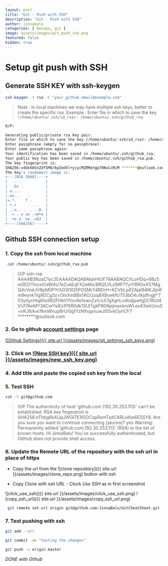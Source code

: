 ```yaml
---
layout: post
title: "Git - Push with SSH"
description: "Git - Push with SSH"
author: jinnabalu
categories: [ Devops, git ]
image: assets/images/git_push_ssh.png
featured: false
hidden: true
---
```



# Setup git push with SSH

## Generate SSH KEY with ssh-keygen

```bash
ssh-keygen -t rsa -C "your_github_email@example.com"
```

> Note : In local machines we may have multiple ssh keys, better to create the specific rsa. 
> Example : Enter file in which to save the key `(/home/ubuntu/.ssh/id_rsa): /home/ubuntu/.ssh/github_rsa`

```bash
O/P:

Generating public/private rsa key pair.
Enter file in which to save the key (/home/ubuntu/.ssh/id_rsa): /home/ubuntu/.ssh/github_rsa
Enter passphrase (empty for no passphrase): 
Enter same passphrase again: 
Your identification has been saved in /home/ubuntu/.ssh/github_rsa.
Your public key has been saved in /home/ubuntu/.ssh/github_rsa.pub.
The key fingerprint is:
SHA256:vddx6bSnZdfSM0/6pImd5l+yiycMZRMetgp70NuCcRcM *******@outlook.com
The key's randomart image is:
+---[RSA 2048]----+
|  .. .           |
|  .Eo .          |
| o....           |
|.oo..    .       |
|=.*.    T .      |
| *.+       . .   |
| ..o.. .  . ..B. |
| .+.. o oo .=@+o |
|  +o o. oo..=@J  |
+----[SHA256]-----+
```

## Github SSH connection setup

### 1. Copy the ssh from local machine

```bash
 cat /home/ubuntu/.ssh/github_rsa.pub
```

> O/P
> ssh-rsa AAAAB3NzaC1yc2EAAAADAQABAkjnHIUF76AABAQC/iLoHDq+6Bz5m5ED1TezxtCeW4U7eZueEqFX2eMo/BRQLVLzIMP7YyiYBR0xX57MgQ4cVodJV8pM0PYrSGSI1lQ5POSMrY4RDrH+KCVbLpifZAjaI94IKJtjnRm9eynk11g9DCg3z+OlxXmBBs1AO/zzqBXBoekfU753bD4u1kjdfngjt*703yhycHiq6Iis9B2FHbV1Yov9ofswnZxh/xX7gXghLo4bdjpwfgDCRlUl4VUf7AeMY3ACwYsiEs1P6R0dk1SUITgkP8D6pjmaxbroWLex43wkUxuS+nKJ9/kw7AmWnupBrUi0gfYzNlfugniuwJI55vkOyhCF7 ********@outlook.com

### 2. Go to github [account settings](https://github.com/settings/keys) page

[![Github Settings]({{ site.url }}/assets/images/git_settings_ssh_keys.png)](https://github.com/settings/keys)

### 3. Click on [![New SSH key]({{ site.url }}/assets/images/new_ssh_key.png)](https://github.com/settings/ssh/new)

### 4. Add title and paste the copied ssh key from the local

### 5. Test SSH

```bash
ssh -T git@github.com
```

> O/P
> The authenticity of host 'github.com (192.30.253.113)' can't be established.
RSA key fingerprint is SHA256:nThbg6kXUpJWGl7E1IGOCspRomTxdCARLviKw6E5SY8.
Are you sure you want to continue connecting (yes/no)? yes
Warning: Permanently added 'github.com,192.30.253.113' (RSA) to the list of known hosts.
Hi JinnaBalu! You've successfully authenticated, but GitHub does not provide shell access.

### 6. Update the Remote URL of the repository with the ssh url in place of https

- Copy the url from the ![clone repository]({{ site.url }}/assets/images/clone_repo.png) button with ssh

- Copy Clone with ssh URL - Clock *Use SSH* as in first screenshot

![click_use_ssh]({{ site.url }}/assets/images/click_use_ssh.png) ![copy_ssh_url]({{ site.url }}/assets/images/copy_ssh_url.png)

```bash
 git remote set-url origin git@github.com:JinnaBalu/GitCheatSheet.git
```

### 7. Test pushing with ssh

```bash
git add --all

git commit -am "testing the changes"

git push -u origin master
```

*DONE with Github*
